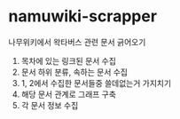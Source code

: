 # namuwiki-scrapper
나무위키에서 왁타버스 관련 문서 긁어오기

 1. 목차에 있는 링크된 문서 수집
 2. 문서 하위 분류, 속하는 문서 수집
 3. 1, 2에서 수집한 문서들중 쓸데없는거 가지치기
 4. 해당 문서 관계로 그래프 구축
 5. 각 문서 정보 수집
